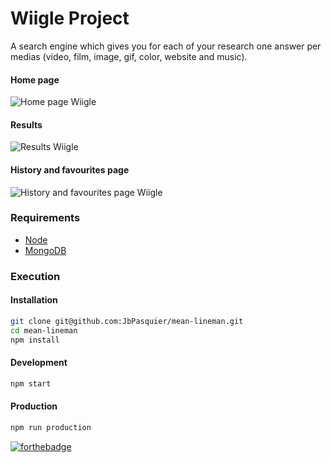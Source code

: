# Wiigle Project

A search engine which gives you for each of your research one answer per medias (video, film, image, gif, color, website and music).

#### Home page
![](https://image.noelshack.com/fichiers/2017/19/1494255021-01-homepage.jpg "Home page Wiigle")

#### Results
![](https://image.noelshack.com/fichiers/2017/19/1494255027-02-results.jpg "Results Wiigle")

#### History and favourites page
![](https://image.noelshack.com/fichiers/2017/19/1494255034-03-history-favourites.jpg "History and favourites page Wiigle")

### Requirements

-   [Node](https://doc.ubuntu-fr.org/nodejs#depuis_un_ppa)
-   [MongoDB](https://doc.ubuntu-fr.org/mongodb#installation)

### Execution

#### Installation

```bash
git clone git@github.com:JbPasquier/mean-lineman.git
cd mean-lineman
npm install
```

#### Development

```bash
npm start
```

#### Production

```bash
npm run production
```

[![forthebadge](http://forthebadge.com/images/badges/built-with-love.svg)](http://forthebadge.com)
